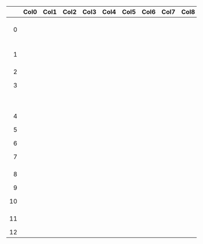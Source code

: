 |    | Col0   | Col1   | Col2   | Col3   | Col4   | Col5   | Col6   | Col7   | Col8   | Col9   | Col10         | Col11   |   Col12 | Col13   | Col14   | Col15   | Col16   | Col17   | Col18   | Col19   | Col20   | Col21   | Col22   |
|---:|:-------|:-------|:-------|:-------|:-------|:-------|:-------|:-------|:-------|:-------|:--------------|:--------|--------:|:--------|:--------|:--------|:--------|:--------|:--------|:--------|:--------|:--------|:--------|
|  0 |        |        |        |        |        |        |        |        |        |        | 5.500 5.500 2 |         |         |         |         |         |         |         |         |         |         | 75      |         |
|  1 |        |        |        |        |        |        |        |        |        |        | 5.000 5.000 2 |         |         |         |         |         |         |         |         |         |         | 50      |         |
|  2 |        |        |        |        |        |        |        |        |        |        |               |         |         |         |         |         |         |         |         |         |         |         |         |
|  3 |        |        |        |        |        |        |        |        |        |        | 4.500 4.500   |         |         |         |         |         |         |         |         |         | 2       | 25      |         |
|    |        |        |        |        |        |        |        |        |        |        | 4.000 4.000   |         |         |         |         |         |         |         |         |         | 2       | 00      |         |
|  4 |        |        |        |        |        |        |        |        |        |        |               |         |         |         |         |         |         |         |         |         |         |         |         |
|  5 |        |        |        |        |        |        |        |        |        |        | 3.500 3.500   |         |         |         |         |         |         |         |         |         | 1       | 75      |         |
|  6 |        |        |        |        |        |        |        |        |        |        |               |         |         |         |         |         |         |         |         |         |         |         |         |
|  7 |        |        |        |        |        |        |        |        |        |        | 3.000 3.000   |         |         |         |         |         |         |         |         |         | 1       | 50      |         |
|  8 |        |        |        |        |        |        |        |        |        |        | 2.500 2.500   |         |         |         |         |         |         |         |         |         | 1       | 25      |         |
|  9 |        |        |        |        |        |        |        |        |        |        |               |         |         |         |         |         |         |         |         |         |         |         |         |
| 10 |        |        |        |        |        |        |        |        |        |        | 2.000 2.000   |         |         |         |         |         |         |         |         |         | 1       | 00      |         |
| 11 |        |        |        |        |        |        |        |        |        |        | 1.500 1.500   |         |         |         |         |         |         |         |         |         |         | 75      |         |
| 12 |        |        |        |        |        |        |        |        |        |        | 1.0           | 00 1.   |     000 |         |         |         |         |         |         |         |         | 50      |         |